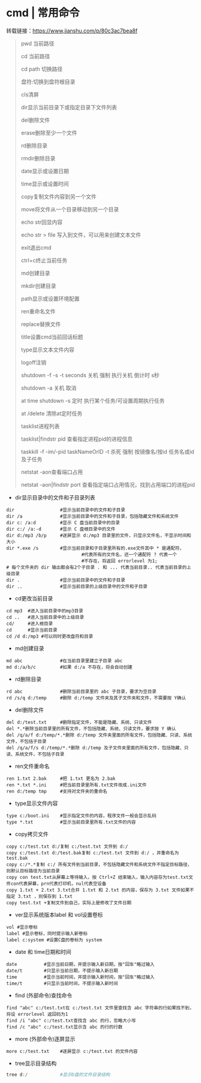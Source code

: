 # cmd | 常用命令

转载链接：https://www.jianshu.com/p/80c3ac7bea8f



> pwd 当前路径
>
> cd 当前路径
>
> cd path 切换路径
>
> 盘符:切换到盘符根目录
>
> cls清屏
>
> dir显示当前目录下或指定目录下文件列表
>
> del删除文件
>
> erase删除至少一个文件
>
> rd删除目录
>
> rmdir删除目录
>
> date显示或设置日期
>
> time显示或设置时间
>
> copy复制文件内容到另一个文件
>
> move将文件从一个目录移动到另一个目录
>
> echo str回显内容
>
> echo str > file 写入到文件，可以用来创建文本文件
>
> exit退出cmd
>
> ctrl+c终止当前任务
>
> md创建目录
>
> mkdir创建目录
>
> path显示或设置环境配置
>
> ren重命名文件
>
> replace替换文件
>
> title设置cmd当前回话标题
>
> type显示文本文件内容
>
> logoff注销
>
> shutdown -f -s -t seconds 关机 强制 执行关机 倒计时 s秒
>
> shutdown -a 关机 取消
>
> at time shutdown -s 定时 执行某个任务/可设置周期执行任务
>
> at /delete 清除at定时任务
>
> tasklist进程列表
>
> tasklist|findstr pid 查看指定进程pid的进程信息
>
> taskkill -f -im/-pid taskNameOrID -t 杀死 强制 按镜像名/按id 任务名或id 及子任务
>
> netstat -aon查看端口占用
>
> netstat -aon|findstr port 查看指定端口占用情况，找到占用端口的进程pid



- dir显示目录中的文件和子目录列表



```
dir                 #显示当前目录中的文件和子目录
dir /a              #显示当前目录中的文件和子目录，包括隐藏文件和系统文件
dir c: /a:d         #显示 C 盘当前目录中的目录
dir c:/ /a:-d       #显示 C 盘根目录中的文件
dir d:/mp3 /b/p     #逐屏显示 d:/mp3 目录里的文件，只显示文件名，不显示时间和大小
dir *.exe /s        #显示当前目录和子目录里所有的.exe文件其中 * 是通配符，
                            #代表所有的文件名，还一个通配符 ? 代表一个
                            #不存在，将返回 errorlevel 为1;
# 每个文件夹的 dir 输出都会有2个子目录 . 和 ... 代表当前目录.. 代表当前目录的上级目录
dir .               #显示当前目录中的文件和子目录
dir ..              #显示当前目录的上级目录中的文件和子目录
```



- cd更改当前目录



```
cd mp3  #进入当前目录中的mp3目录
cd ..   #进入当前目录中的上级目录
cd/     #进入根目录
cd      #显示当前目录
cd /d d:/mp3 #可以同时更改盘符和目录
```



- md创建目录



```
md abc              #在当前目录里建立子目录 abc
md d:/a/b/c         #如果 d:/a 不存在，将会自动创建
```



- rd删除目录



```
rd abc              #删除当前目录里的 abc 子目录，要求为空目录
rd /s/q d:/temp     #删除 d:/temp 文件夹及其子文件夹和文件，不需要按 Y确认
```



- del删除文件



```
del d:/test.txt     #删除指定文件，不能是隐藏、系统、只读文件
del *.*删除当前目录里的所有文件，不包括隐藏、系统、只读文件，要求按 Y 确认
del /q/a/f d:/temp/*.*删除 d:/temp 文件夹里面的所有文件，包括隐藏、只读、系统文件，不包括子目录
del /q/a/f/s d:/temp/*.*删除 d:/temp 及子文件夹里面的所有文件，包括隐藏、只读、系统文件，不包括子目录
```



- ren文件重命名



```
ren 1.txt 2.bak     #把 1.txt 更名为 2.bak
ren *.txt *.ini     #把当前目录里所有.txt文件改成.ini文件
ren d:/temp tmp     #支持对文件夹的重命名
```



- type显示文件内容



```
type c:/boot.ini    #显示指定文件的内容，程序文件一般会显示乱码
type *.txt          #显示当前目录里所有.txt文件的内容
```



- copy拷贝文件



```
copy c:/test.txt d:/复制 c:/test.txt 文件到 d:/
copy c:/test.txt d:/test.bak复制 c:/test.txt 文件到 d:/ ，并重命名为 test.bak
copy c:/*.*复制 c:/ 所有文件到当前目录，不包括隐藏文件和系统文件不指定目标路径，则默认目标路径为当前目录
copy con test.txt从屏幕上等待输入，按 Ctrl+Z 结束输入，输入内容存为test.txt文件con代表屏幕，prn代表打印机，nul代表空设备
copy 1.txt + 2.txt 3.txt合并 1.txt 和 2.txt 的内容，保存为 3.txt 文件如果不指定 3.txt ，则保存到 1.txt
copy test.txt +复制文件到自己，实际上是修改了文件日期
```



- ver显示系统版本label 和 vol设置卷标



```
vol #显示卷标
label #显示卷标，同时提示输入新卷标
label c:system #设置C盘的卷标为 system
```



- date 和 time日期和时间



```
date          #显示当前日期，并提示输入新日期，按"回车"略过输入
date/t        #只显示当前日期，不提示输入新日期
time          #显示当前时间，并提示输入新时间，按"回车"略过输入
time/t        #只显示当前时间，不提示输入新时间
```



- find (外部命令)查找命令



```
find "abc" c:/test.txt在 c:/test.txt 文件里查找含 abc 字符串的行如果找不到，将设 errorlevel 返回码为1
find /i "abc" c:/test.txt查找含 abc 的行，忽略大小写
find /c "abc" c:/test.txt显示含 abc 的行的行数
```



- more (外部命令)逐屏显示



```
more c:/test.txt    #逐屏显示 c:/test.txt 的文件内容
```



- tree显示目录结构



```powershell
tree d:/            #显示D盘的文件目录结构
```
